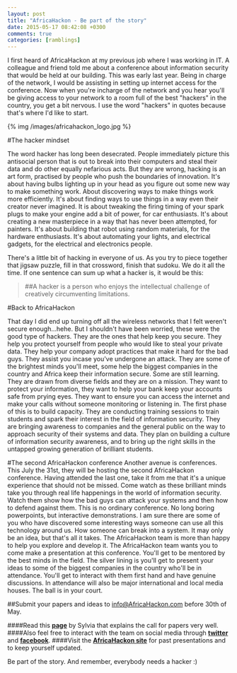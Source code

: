 ```yaml
---
layout: post
title: "AfricaHackon - Be part of the story"
date: 2015-05-17 08:42:08 +0300
comments: true
categories: [ramblings]
---
```

I first heard of AfricaHackon at my previous job where I was working in IT. A colleague and friend told me about a conference about information security that would be held at our building. This was early last year. Being in charge of the network, I would be assisting in setting up internet access for the conference. Now when you're incharge of the network and you hear you'll be giving access to your network to a room full of the best "hackers" in the country, you get a bit nervous. I use the word "hackers" in quotes because that's where I'd like to start.

<!--more-->

{% img /images/africahackon_logo.jpg %}

#The hacker mindset

The word hacker has long been desecrated. People immediately picture this antisocial person that is out to break into their computers and steal their data and do other equally nefarious acts.
But they are wrong, hacking is an art form, practised by people who push the boundaries of innovation. It's about having bulbs lighting up in your head as you figure out some new way to make something work. About discovering ways to make things work more efficiently. 
It's about finding ways to use things in a way even their creator never imagined.
It is about tweaking the firing timing of your spark plugs to make your engine add a bit of power, for car enthusiasts.
It's about creating a new masterpiece in a way that has never been attempted, for painters.
It's about building that robot using random materials, for the hardware enthusiasts.
It's about automating your lights, and electrical gadgets, for the electrical and electronics people.

There's a little bit of hacking in everyone of us. As you try to piece together that jigsaw puzzle, fill in that crossword, finish that sudoku. We do it all the time.
If one sentence can sum up what a hacker is, it would be this:
>##A hacker is a person who enjoys the intellectual challenge of creatively circumventing limitations.

#Back to AfricaHackon

That day I did end up turning off all the wireless networks that I felt weren't secure enough...hehe. But I shouldn't have been worried, these were the good type of hackers. They are the ones that help keep you secure. They help you protect yourself from people who would like to steal your private data. They help your company adopt practices that make it hard for the bad guys. They assist you incase you've undergone an attack. 
They are some of the brightest minds you'll meet, some help the biggest companies in the country and Africa keep their information secure. Some are still learning. They are drawn from diverse fields and they are on a mission.
They want to protect your information, they want to help your bank keep your accounts safe from prying eyes. They want to ensure you can access the internet and make your calls without someone monitoring or listening in.
The first phase of this is to build capacity. They are conducting training sessions to train students and spark their interest in the field of information security. They are bringing awareness to companies and the general public on the way to approach security of their systems and data. They plan on building a culture of information security awareness, and to bring up the right skills in the untapped growing generation of brilliant students.

#The second AfricaHackon conference
Another avenue is conferences. This July the 31st, they will be hosting the second AfricaHackon conference. Having attended the last one, take it from me that it's a unique experience that should not be missed.
Come watch as these brilliant minds take you through real life happenings in the world of information security. Watch them show how the bad guys can attack your systems and then how to defend against them. 
This is no ordinary conference. No long boring powerpoints, but interactive demonstrations.
I am sure there are some of you who have discovered some interesting ways someone can use all this technology around us. How someone can break into a system. It may only be an idea, but that's all it takes. The AfricaHackon team is more than happy to help you explore and develop it. 
The AfricaHackon team wants you to come make a presentation at this conference. You'll get to be mentored by the best minds in the field.
The silver lining is you'll get to present your ideas to some of the biggest companies in the country who'll be in attendance. You'll get to interact with them first hand and have genuine discussions. In attendance will also be major international and local media houses.
The ball is in your court.

##Submit your papers and ideas to info@AfricaHackon.com before 30th of May.

####Read this <a href="http://sylviamunyisia.blogspot.com/2015/05/call-for-papers.html" target="_blank">**page**</a> by Sylvia that explains the call for papers very well.
####Also feel free to interact with the team on social media through <a href="https://twitter.com/AfricaHackon" target="_blank">**twitter**</a> and <a href="https://www.facebook.com/AfricaHackon" target="_blank">**facebook**</a>.
####Visit the <a href="http://www.AfricaHackon.com/" target="_blank">**AfricaHackon site**</a> for past presentations and to keep yourself updated.

Be part of the story.
And remember, everybody needs a hacker :)


